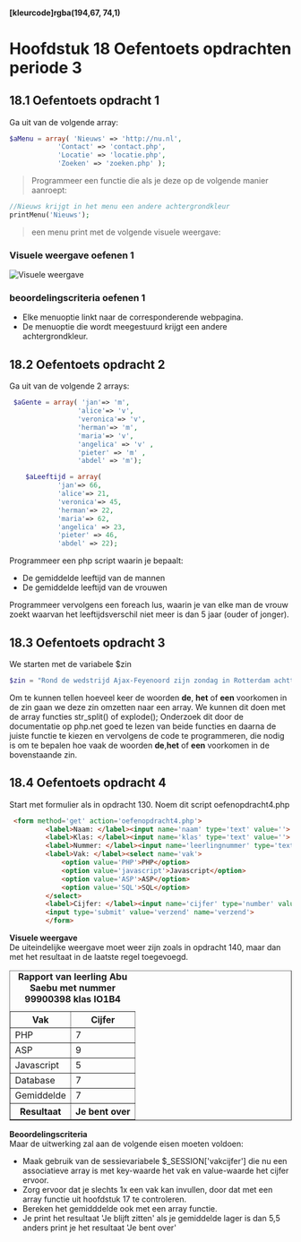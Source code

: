 #### [kleurcode]rgba(194,67, 74,1)

#  Hoofdstuk 18 Oefentoets opdrachten periode 3

## 18.1 Oefentoets opdracht 1

Ga uit van de volgende array:
~~~php
$aMenu = array( 'Nieuws' => 'http://nu.nl',
            'Contact' => 'contact.php',
            'Locatie' => 'locatie.php',
            'Zoeken' => 'zoeken.php' );
~~~

>Programmeer een functie die als je deze op de volgende manier aanroept:

~~~php
//Nieuws krijgt in het menu een andere achtergrondkleur
printMenu('Nieuws');
~~~

>een menu print met de volgende visuele weergave:

### Visuele weergave oefenen 1 

![Visuele weergave](https://github.com/ictacademiekw1c/opdrachten-repository/blob/master/php/p3/images/oefenen1.png?raw=true)

### beoordelingscriteria oefenen 1
- Elke menuoptie linkt naar de corresponderende webpagina.
- De menuoptie die wordt meegestuurd krijgt een andere achtergrondkleur.

## 18.2 Oefentoets opdracht 2

Ga uit van de volgende 2 arrays:
~~~php
 $aGente = array( 'jan'=> 'm',
                 'alice'=> 'v', 
                 'veronica'=> 'v', 
                 'herman'=> 'm',                
                 'maria'=> 'v', 
                 'angelica' => 'v' , 
                 'pieter' => 'm' ,
                 'abdel' => 'm');  

    $aLeeftijd = array(
            'jan'=> 66, 
            'alice'=> 21, 
            'veronica'=> 45, 
            'herman'=> 22,               
            'maria'=> 62, 
            'angelica' => 23, 
            'pieter' => 46,
            'abdel' => 22);
~~~

Programmeer een php script waarin je bepaalt:
- De gemiddelde leeftijd van de mannen
- De gemiddelde leeftijd van de vrouwen

Programmeer vervolgens een foreach lus, waarin je van elke man de vrouw zoekt waarvan het leeftijdsverschil niet meer is dan 5 jaar (ouder of jonger).

## 18.3 Oefentoets opdracht 3

We starten met de variabele $zin
~~~php
$zin = "Rond de wedstrijd Ajax-Feyenoord zijn zondag in Rotterdam achttien relschoppers opgepakt. Volgens de politie zijn ze aangehouden voor zaken als belediging, bedreiging, vernieling en het gooien van vuurwerk. Ajax won in de Arena met 2-1.";
~~~

Om te kunnen tellen hoeveel keer de woorden __de__, __het__ of __een__ voorkomen in de zin gaan we deze zin omzetten naar een array.
We kunnen dit doen met de array functies str_split() of explode(); Onderzoek dit door de documentatie op php.net
goed te lezen van beide functies en daarna de juiste functie te kiezen en vervolgens de code te programmeren, die nodig is om te bepalen hoe vaak de woorden __de__,__het__ of __een__ voorkomen in de bovenstaande zin.

## 18.4 Oefentoets opdracht 4

Start met formulier als in opdracht 130. Noem dit script oefenopdracht4.php
~~~html
 <form method='get' action='oefenopdracht4.php'>
         <label>Naam: </label><input name='naam' type='text' value=''>
         <label>Klas: </label><input name='klas' type='text' value=''>
         <label>Nummer: </label><input name='leerlingnummer' type='text' value=''>
         <label>Vak: </label><select name='vak'>
             <option value='PHP'>PHP</option>
             <option value='javascript'>Javascript</option>
             <option value='ASP'>ASP</option>
             <option value='SQL'>SQL</option>
         </select>
         <label>Cijfer: </label><input name='cijfer' type='number' value='5'>
         <input type='submit' value='verzend' name='verzend'>
         </form>
~~~

__Visuele weergave__<br>
De uiteindelijke weergave moet weer zijn zoals in opdracht 140, maar dan met het resultaat in de laatste regel toegevoegd.

<table border="1">
<caption><b>Rapport van leerling Abu Saebu met nummer 99900398 klas IO1B4</b></caption>
<tr><th>Vak</th><th>Cijfer</th></tr>
<tr><td>PHP</td><td>7</td></tr>
<tr><td>ASP</td><td>9</td></tr>
<tr><td>Javascript</td><td>5</td></tr>
<tr><td>Database</td><td>7</td></tr>
<tr><td>Gemiddelde</td><td>7</td></tr>
<tr><th>Resultaat</th><th>Je bent over</th></tr>
</table>

__Beoordelingscriteria__<br>
Maar de uitwerking zal aan de volgende eisen moeten voldoen:
- Maak gebruik van de sessievariabele $_SESSION['vakcijfer'] die nu een associatieve array is met key-waarde het vak en value-waarde het cijfer ervoor.
- Zorg ervoor dat je slechts 1x een vak kan invullen, door dat met een array functie uit hoofdstuk 17 te controleren.
- Bereken het gemidddelde ook met een array functie.
- Je print het resultaat 'Je blijft zitten' als je gemiddelde lager is dan 5,5 anders print je het resultaat 'Je bent over'
